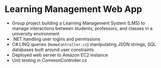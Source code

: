 # Learning Management Web App

- Group project building a Learning Management System (LMS) to manage interactions between students, professors, and classes in a university environment
- .NET handling user logins and permissions
- C# LINQ queries (`HomeController.cs`) manipulating JSON strings, SQL databases built around user constraints
- Deployed web server to Amazon EC2 instance
- Unit testing in CommonController.cs

